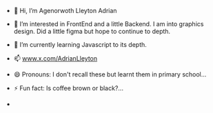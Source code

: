 - 👋 Hi, I’m Agenorwoth Lleyton Adrian
- 👀 I’m interested in FrontEnd and a little Backend. I am into graphics design. Did a little figma but hope to continue to depth.
- 🌱 I’m currently learning Javascript to its depth.
- 📫 www.x.com/AdrianLleyton 
- 😄 Pronouns: I don't recall these but  learnt them in primary school...
- ⚡ Fun fact: Is coffee brown or black?...

- 

<!---
lley-tonn/lley-tonn is a ✨ special ✨ repository because its `README.md` (this file) appears on your GitHub profile.
You can click the Preview link to take a look at your changes.
--->

